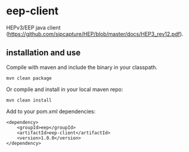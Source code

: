 # eep-client
HEPv3/EEP java client (https://github.com/sipcapture/HEP/blob/master/docs/HEP3_rev12.pdf).

## installation and use
Compile with maven and include the binary in your classpath.
```
mvn clean package
```

Or compile and install in your local maven repo:
```
mvn clean install
```
Add to your pom.xml dependencies:
```
<dependency>
	<groupId>eep</groupId>
	<artifactId>eep-client</artifactId>
	<version>1.0.0</version>
</dependency>
```



